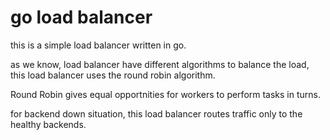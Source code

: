 # go load balancer

this is a simple load balancer written in go.

as we know, load balancer have different algorithms to balance the load, this load balancer uses the round robin algorithm.

Round Robin gives equal opportnities for workers to perform tasks in turns.

for backend down situation, this load balancer routes traffic only to the healthy backends.
